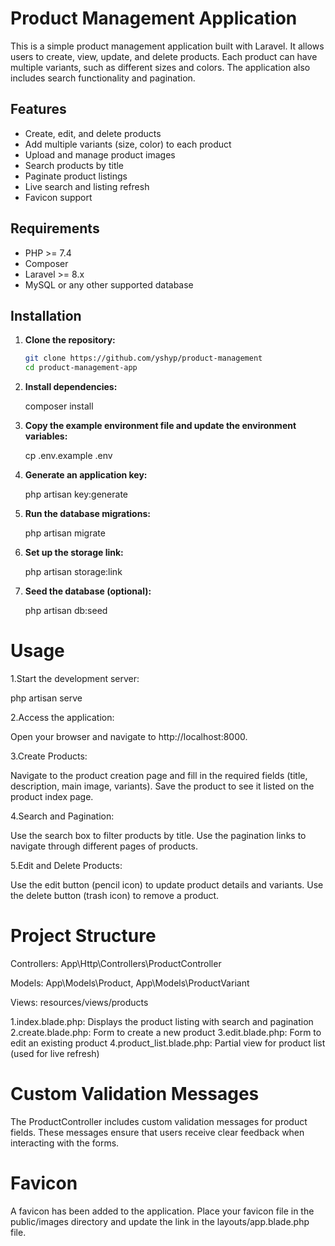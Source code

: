 # Product Management Application

This is a simple product management application built with Laravel. It allows users to create, view, update, and delete products. Each product can have multiple variants, such as different sizes and colors. The application also includes search functionality and pagination.

## Features

- Create, edit, and delete products
- Add multiple variants (size, color) to each product
- Upload and manage product images
- Search products by title
- Paginate product listings
- Live search and listing refresh
- Favicon support

## Requirements

- PHP >= 7.4
- Composer
- Laravel >= 8.x
- MySQL or any other supported database

## Installation

1. **Clone the repository:**

   ```bash
   git clone https://github.com/yshyp/product-management
   cd product-management-app
2. **Install dependencies:**

    composer install

3. **Copy the example environment file and update the environment variables:**

    cp .env.example .env

4. **Generate an application key:**

    php artisan key:generate

5. **Run the database migrations:**

    php artisan migrate

6. **Set up the storage link:**

    php artisan storage:link

7. **Seed the database (optional):**

    php artisan db:seed

# Usage

1.Start the development server:


php artisan serve

2.Access the application:

Open your browser and navigate to http://localhost:8000.

3.Create Products:

Navigate to the product creation page and fill in the required fields (title, description, main image, variants).
Save the product to see it listed on the product index page.

4.Search and Pagination:

Use the search box to filter products by title.
Use the pagination links to navigate through different pages of products.

5.Edit and Delete Products:

Use the edit button (pencil icon) to update product details and variants.
Use the delete button (trash icon) to remove a product.

# Project Structure

Controllers: App\Http\Controllers\ProductController

Models: App\Models\Product, App\Models\ProductVariant

Views: resources/views/products

1.index.blade.php: Displays the product listing with search and pagination
2.create.blade.php: Form to create a new product
3.edit.blade.php: Form to edit an existing product
4.product_list.blade.php: Partial view for product list (used for live refresh)

# Custom Validation Messages
The ProductController includes custom validation messages for product fields. These messages ensure that users receive clear feedback when interacting with the forms.

# Favicon

A favicon has been added to the application. Place your favicon file in the public/images directory and update the link in the layouts/app.blade.php file.